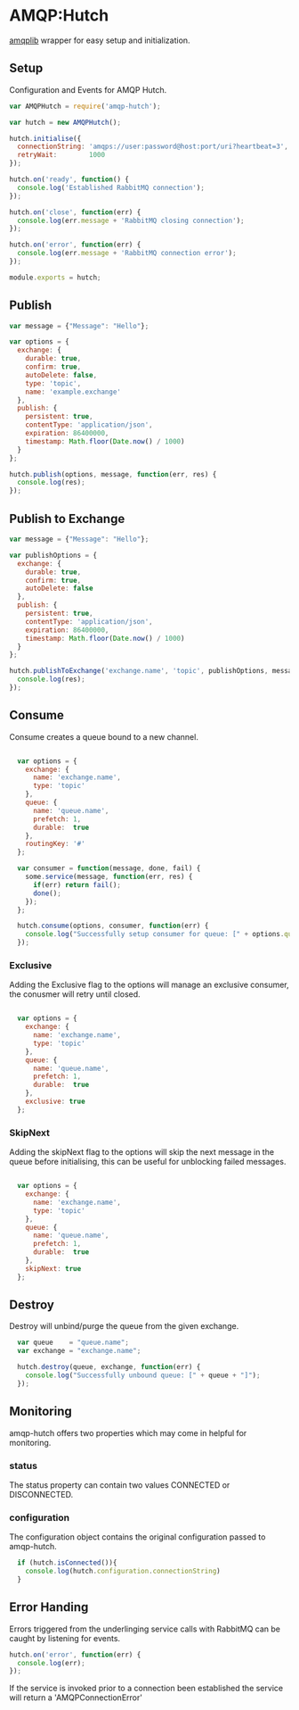 # AMQP:Hutch
[amqplib](https://www.npmjs.com/package/amqplib) wrapper for easy setup and initialization.

## Setup
Configuration and Events for AMQP Hutch.
```javascript
var AMQPHutch = require('amqp-hutch');

var hutch = new AMQPHutch();

hutch.initialise({
  connectionString: 'amqps://user:password@host:port/uri?heartbeat=3',
  retryWait:        1000
});

hutch.on('ready', function() {
  console.log('Established RabbitMQ connection');
});

hutch.on('close', function(err) {
  console.log(err.message + 'RabbitMQ closing connection');
});

hutch.on('error', function(err) {
  console.log(err.message + 'RabbitMQ connection error');
});

module.exports = hutch;
```

## Publish
```javascript
var message = {"Message": "Hello"};

var options = {
  exchange: {
    durable: true,
    confirm: true,
    autoDelete: false,
    type: 'topic',
    name: 'example.exchange'
  },
  publish: {
    persistent: true,
    contentType: 'application/json',
    expiration: 86400000,
    timestamp: Math.floor(Date.now() / 1000)
  }
};

hutch.publish(options, message, function(err, res) {
  console.log(res);
});
```


## Publish to Exchange
```javascript
var message = {"Message": "Hello"};

var publishOptions = {
  exchange: {
    durable: true,
    confirm: true,
    autoDelete: false
  },
  publish: {
    persistent: true,
    contentType: 'application/json',
    expiration: 86400000,
    timestamp: Math.floor(Date.now() / 1000)
  }
};

hutch.publishToExchange('exchange.name', 'topic', publishOptions, message, function(err, res) {
  console.log(res);
});
```

## Consume
Consume creates a queue bound to a new channel.
```javascript

  var options = {
    exchange: {
      name: 'exchange.name',
      type: 'topic'
    },
    queue: {
      name: 'queue.name',
      prefetch: 1,
      durable:  true
    },
    routingKey: '#'
  };

  var consumer = function(message, done, fail) {
    some.service(message, function(err, res) {
      if(err) return fail();    
      done();
    });
  };

  hutch.consume(options, consumer, function(err) {
    console.log("Successfully setup consumer for queue: [" + options.queue + "]");
  });
```

### Exclusive
Adding the Exclusive flag to the options will manage an exclusive consumer, the conusmer will retry until closed.
```javascript

  var options = {
    exchange: {
      name: 'exchange.name',
      type: 'topic'
    },
    queue: {
      name: 'queue.name',
      prefetch: 1,
      durable:  true
    },
    exclusive: true
  };
```  

### SkipNext
Adding the skipNext flag to the options will skip the next message in the queue before initialising, this can be useful for unblocking failed messages.
```javascript

  var options = {
    exchange: {
      name: 'exchange.name',
      type: 'topic'
    },
    queue: {
      name: 'queue.name',
      prefetch: 1,
      durable:  true
    },
    skipNext: true
  };
```  

## Destroy
Destroy will unbind/purge the queue from the given exchange.
```javascript
  var queue    = "queue.name";
  var exchange = "exchange.name";

  hutch.destroy(queue, exchange, function(err) {
    console.log("Successfully unbound queue: [" + queue + "]");
  });
 ```

## Monitoring

amqp-hutch offers two properties which may come in helpful for monitoring.

### status
The status property can contain two values CONNECTED or DISCONNECTED.

### configuration
The configuration object contains the original configuration passed to amqp-hutch.


```javascript
  if (hutch.isConnected()){
    console.log(hutch.configuration.connectionString)
  }
 ```

## Error Handing
Errors triggered from the underlinging service calls with RabbitMQ can be caught by listening for events.

```javascript
hutch.on('error', function(err) {
  console.log(err);
});
```

If the service is invoked prior to a connection been established the service will return a 'AMQPConnectionError'

